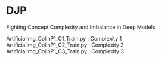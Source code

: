 # DJP
Fighting Concept Complexity and Imbalance in Deep Models


ArtificialImg_ColinP1_C1_Train.py : Complexity 1
ArtificialImg_ColinP1_C2_Train.py : Complexity 2
ArtificialImg_ColinP1_C3_Train.py : Complexity 3
